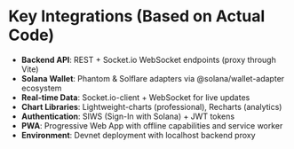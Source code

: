 # Key Integrations (Based on Actual Code)
- **Backend API**: REST + Socket.io WebSocket endpoints (proxy through Vite)
- **Solana Wallet**: Phantom & Solflare adapters via @solana/wallet-adapter ecosystem
- **Real-time Data**: Socket.io-client + WebSocket for live updates
- **Chart Libraries**: Lightweight-charts (professional), Recharts (analytics)
- **Authentication**: SIWS (Sign-In with Solana) + JWT tokens
- **PWA**: Progressive Web App with offline capabilities and service worker
- **Environment**: Devnet deployment with localhost backend proxy
